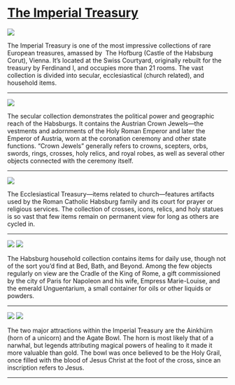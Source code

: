 # [The Imperial Treasury](http://artsmia.github.io/griot/#/stories/2222)

![](http://cdn.dx.artsmia.org/thumbs/tn_2014_TDX_MIAArtStories_338.jpg)

The Imperial Treasury is one of the most impressive collections of rare European treasures, amassed by  The Hofburg (Castle of the Habsburg Corut), Vienna. It’s located at the Swiss Courtyard, originally rebuilt for the treasury by Ferdinand I, and occupies more than 21 rooms. The vast collection is divided into secular, ecclesiastical (church related), and household items.

---

![](http://cdn.dx.artsmia.org/thumbs/tn_2014_TDX_MIAArtStories_327.jpg)

The secular collection demonstrates the political power and geographic reach of the Habsburgs. It contains the Austrian Crown Jewels—the vestments and adornments of the Holy Roman Emperor and later the Emperor of Austria, worn at the coronation ceremony and other state functions. “Crown Jewels” generally refers to crowns, scepters, orbs, swords, rings, crosses, holy relics, and royal robes, as well as several other objects connected with the ceremony itself.

---

![](http://cdn.dx.artsmia.org/thumbs/tn_2014_TDX_MIAArtStories_332.jpg)

The Ecclesiastical Treasury—items related to church—features artifacts used by the Roman Catholic Habsburg family and its court for prayer or religious services. The collection of crosses, icons, relics, and holy statues is so vast that few items remain on permanent view for long as others are cycled in.

---

![](http://cdn.dx.artsmia.org/thumbs/tn_2014_TDX_MIAArtStories_337.jpg)
![](http://cdn.dx.artsmia.org/thumbs/tn_2014_TDX_MIAArtStories_333.jpg)

The Habsburg household collection contains items for daily use, though not of the sort you’d find at Bed, Bath, and Beyond. Among the few objects regularly on view are the Cradle of the King of Rome, a gift commissioned by the city of Paris for Napoleon and his wife, Empress Marie-Louise, and the emerald Unguentarium, a small container for oils or other liquids or powders.

---

![](http://cdn.dx.artsmia.org/thumbs/tn_2014_TDX_MIAArtStories_328.jpg)
![](http://cdn.dx.artsmia.org/thumbs/tn_2014_TDX_MIAArtStories_326.jpg)

The two major attractions within the Imperial Treasury are the Ainkhürn (horn of a unicorn) and the Agate Bowl. The horn is most likely that of a narwhal, but legends attributing magical powers of healing to it made it more valuable than gold. The bowl was once believed to be the Holy Grail, once filled with the blood of Jesus Christ at the foot of the cross, since an inscription refers to Jesus.

---
